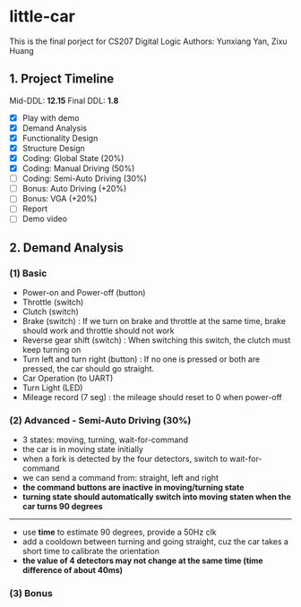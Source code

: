 # little-car

This is the final porject for CS207 Digital Logic
Authors: Yunxiang Yan, Zixu Huang

## 1. Project Timeline
Mid-DDL: **12.15** Final DDL: **1.8**

- [x] Play with demo
- [x] Demand Analysis
- [x] Functionality Design
- [x] Structure Design
- [x] Coding: Global State (20%)
- [x] Coding: Manual Driving (50%)
- [ ] Coding: Semi-Auto Driving (30%)
- [ ] Bonus: Auto Driving (+20%)
- [ ] Bonus: VGA (+20%)
- [ ] Report
- [ ] Demo video

## 2. Demand Analysis

### (1) Basic
- Power-on and Power-off (button)
- Throttle (switch)
- Clutch (switch)
- Brake (switch) : If we turn on brake and throttle at the same time, brake should work and throttle should not work
- Reverse gear shift (switch) : When switching this switch, the clutch must keep turning on
- Turn left and turn right (button) : If no one is pressed or both are pressed, the car should go straight.
- Car Operation (to UART)
- Turn Light (LED)
- Mileage record (7 seg) : the mileage should reset to 0 when power-off
### (2) Advanced - Semi-Auto Driving (30%)

- 3 states: moving, turning, wait-for-command
- the car is in moving state initially
- when a fork is detected by the four detectors, switch to wait-for-command
- we can send a command from: straight, left and right
- **the command buttons are inactive in moving/turning state**
- **turning state should automatically switch into moving staten when the car turns 90 degrees**

---
- use **time** to estimate 90 degrees, provide a 50Hz clk
- add a cooldown between turning and going straight, cuz the car takes a short time to calibrate the orientation
- **the value of 4 detectors may not change at the same time (time difference of about 40ms)**  

### (3) Bonus
